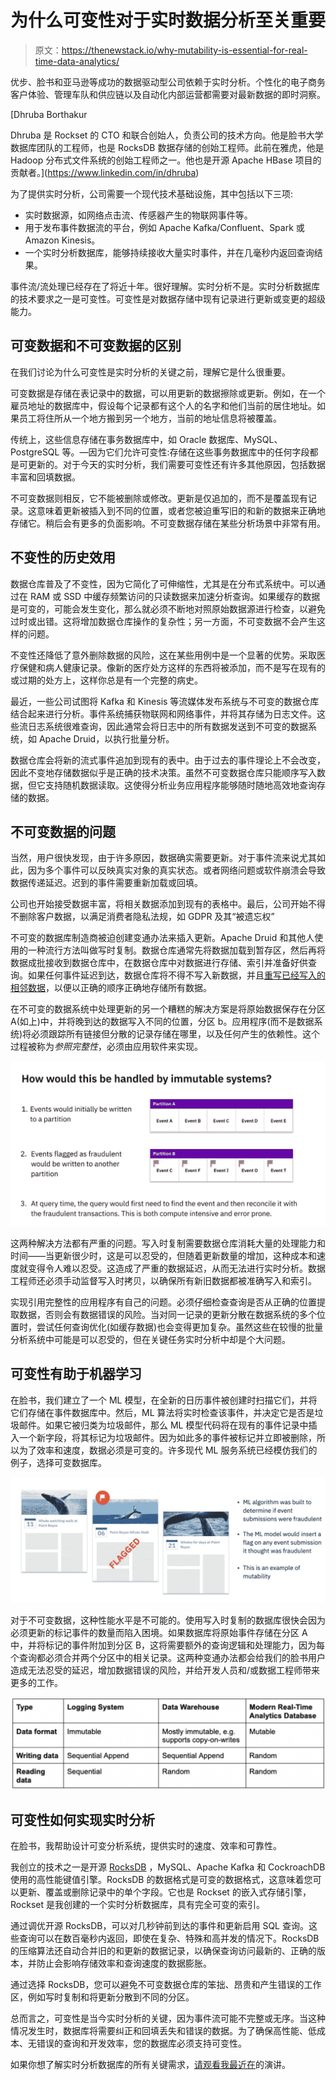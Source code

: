 # 为什么可变性对于实时数据分析至关重要

> 原文：<https://thenewstack.io/why-mutability-is-essential-for-real-time-data-analytics/>

优步、脸书和亚马逊等成功的数据驱动型公司依赖于实时分析。个性化的电子商务客户体验、管理车队和供应链以及自动化内部运营都需要对最新数据的即时洞察。

 [Dhruba Borthakur

Dhruba 是 Rockset 的 CTO 和联合创始人，负责公司的技术方向。他是脸书大学数据库团队的工程师，也是 RocksDB 数据存储的创始工程师。此前在雅虎，他是 Hadoop 分布式文件系统的创始工程师之一。他也是开源 Apache HBase 项目的贡献者。](https://www.linkedin.com/in/dhruba) 

为了提供实时分析，公司需要一个现代技术基础设施，其中包括以下三项:

*   实时数据源，如网络点击流、传感器产生的物联网事件等。
*   用于发布事件数据流的平台，例如 Apache Kafka/Confluent、Spark 或 Amazon Kinesis。
*   一个实时分析数据库，能够持续接收大量实时事件，并在几毫秒内返回查询结果。

事件流/流处理已经存在了将近十年。很好理解。实时分析不是。实时分析数据库的技术要求之一是可变性。可变性是对数据存储中现有记录进行更新或变更的超级能力。

## 可变数据和不可变数据的区别

在我们讨论为什么可变性是实时分析的关键之前，理解它是什么很重要。

可变数据是存储在表记录中的数据，可以用更新的数据擦除或更新。例如，在一个雇员地址的数据库中，假设每个记录都有这个人的名字和他们当前的居住地址。如果员工将住所从一个地方搬到另一个地方，当前的地址信息将被覆盖。

传统上，这些信息存储在事务数据库中，如 Oracle 数据库、MySQL、PostgreSQL 等。—因为它们允许可变性:存储在这些事务数据库中的任何字段都是可更新的。对于今天的实时分析，我们需要可变性还有许多其他原因，包括数据丰富和回填数据。

不可变数据则相反，它不能被删除或修改。更新是仅追加的，而不是覆盖现有记录。这意味着更新被插入到不同的位置，或者您被迫重写旧的和新的数据来正确地存储它。稍后会有更多的负面影响。不可变数据存储在某些分析场景中非常有用。

## 不变性的历史效用

数据仓库普及了不变性，因为它简化了可伸缩性，尤其是在分布式系统中。可以通过在 RAM 或 SSD 中缓存频繁访问的只读数据来加速分析查询。如果缓存的数据是可变的，可能会发生变化，那么就必须不断地对照原始数据源进行检查，以避免过时或出错。这将增加数据仓库操作的复杂性；另一方面，不可变数据不会产生这样的问题。

不变性还降低了意外删除数据的风险，这在某些用例中是一个显著的优势。采取医疗保健和病人健康记录。像新的医疗处方这样的东西将被添加，而不是写在现有的或过期的处方上，这样你总是有一个完整的病史。

最近，一些公司试图将 Kafka 和 Kinesis 等流媒体发布系统与不可变的数据仓库结合起来进行分析。事件系统捕获物联网和网络事件，并将其存储为日志文件。这些流日志系统很难查询，因此通常会将日志中的所有数据发送到不可变的数据系统，如 Apache Druid，以执行批量分析。

数据仓库会将新的流式事件追加到现有的表中。由于过去的事件理论上不会改变，因此不变地存储数据似乎是正确的技术决策。虽然不可变数据仓库只能顺序写入数据，但它支持随机数据读取。这使得分析业务应用程序能够随时随地高效地查询存储的数据。

## 不可变数据的问题

当然，用户很快发现，由于许多原因，数据确实需要更新。对于事件流来说尤其如此，因为多个事件可以反映真实对象的真实状态。或者网络问题或软件崩溃会导致数据传递延迟。迟到的事件需要重新加载或回填。

公司也开始接受数据丰富，将相关数据添加到现有的表格中。最后，公司开始不得不删除客户数据，以满足消费者隐私法规，如 GDPR 及其“被遗忘权”

不可变的数据库制造商被迫创建变通办法来插入更新。Apache Druid 和其他人使用的一种流行方法叫做写时复制。数据仓库通常先将数据加载到暂存区，然后再将数据成批接收到数据仓库中，在数据仓库中对数据进行存储、索引并准备好供查询。如果任何事件延迟到达，数据仓库将不得不写入新数据，并且[重写已经写入的相邻数据](https://www.druidforum.org/t/backfilling-dimension-data-on-existing-segements/2275)，以便以正确的顺序正确地存储所有数据。

在不可变的数据系统中处理更新的另一个糟糕的解决方案是将原始数据保存在分区 A(如上)中，并将晚到达的数据写入不同的位置，分区 b。应用程序(而不是数据系统)将必须跟踪所有链接但分散的记录存储在哪里，以及任何产生的依赖性。这个过程被称为*参照完整性*，必须由应用软件来实现。

![](img/de377af1c20346ff43060d4db66b029d.png)

这两种解决方法都有严重的问题。写入时复制需要数据仓库消耗大量的处理能力和时间——当更新很少时，这是可以忍受的，但随着更新数量的增加，这种成本和速度就变得令人难以忍受。这造成了严重的数据延迟，从而无法进行实时分析。数据工程师还必须手动监督写入时拷贝，以确保所有新旧数据都被准确写入和索引。

实现引用完整性的应用程序有自己的问题。必须仔细检查查询是否从正确的位置提取数据，否则会有数据错误的风险。当对同一记录的更新分散在数据系统的多个位置时，尝试任何查询优化(如缓存数据)也会变得更加复杂。虽然这些在较慢的批量分析系统中可能是可以忍受的，但在关键任务实时分析中却是个大问题。

## 可变性有助于机器学习

在脸书，我们建立了一个 ML 模型，在全新的日历事件被创建时扫描它们，并将它们存储在事件数据库中。然后，ML 算法将实时检查该事件，并决定它是否是垃圾邮件。如果它被归类为垃圾邮件，那么 ML 模型代码将在现有的事件记录中插入一个新字段，将其标记为垃圾邮件。因为如此多的事件被标记并立即被删除，所以为了效率和速度，数据必须是可变的。许多现代 ML 服务系统已经模仿我们的例子，选择可变数据库。

![](img/ed6b42a5f7a21467899994c1f84536ce.png)

对于不可变数据，这种性能水平是不可能的。使用写入时复制的数据库很快会因为必须更新的标记事件的数量而陷入困境。如果数据库将原始事件存储在分区 A 中，并将标记的事件附加到分区 B，这将需要额外的查询逻辑和处理能力，因为每个查询都必须合并两个分区中的相关记录。这两种变通办法都会给我们的脸书用户造成无法忍受的延迟，增加数据错误的风险，并给开发人员和/或数据工程师带来更多的工作。

![](img/46d01a998123975541f7e0cff947f409.png)

## 可变性如何实现实时分析

在脸书，我帮助设计可变分析系统，提供实时的速度、效率和可靠性。

我创立的技术之一是开源 [RocksDB](https://rockset.com/blog/how-we-use-rocksdb-at-rockset/) ，MySQL、Apache Kafka 和 CockroachDB 使用的高性能键值引擎。RocksDB 的数据格式是可变的数据格式，这意味着您可以更新、覆盖或删除记录中的单个字段。它也是 Rockset 的嵌入式存储引擎，Rockset 是我创建的一个实时分析数据库，具有完全可变的索引。

通过调优开源 RocksDB，可以对几秒钟前到达的事件和更新启用 SQL 查询。这些查询可以在数百毫秒内返回，即使在复杂、特殊和高并发的情况下。RocksDB 的压缩算法还自动合并旧的和更新的数据记录，以确保查询访问最新的、正确的版本，并防止会影响存储效率和查询速度的数据膨胀。

通过选择 RocksDB，您可以避免不可变数据仓库的笨拙、昂贵和产生错误的工作区，例如写时复制和将更新分散到不同的分区。

总而言之，可变性是当今实时分析的关键，因为事件流可能不完整或无序。当这种情况发生时，数据库将需要纠正和回填丢失和错误的数据。为了确保高性能、低成本、无错误的查询和开发效率，您的数据库必须支持可变性。

如果你想了解实时分析数据库的所有关键需求，[请观看我最近在](https://youtu.be/NOuxW_SXj5M)的演讲。

<svg xmlns:xlink="http://www.w3.org/1999/xlink" viewBox="0 0 68 31" version="1.1"><title>Group</title> <desc>Created with Sketch.</desc></svg>